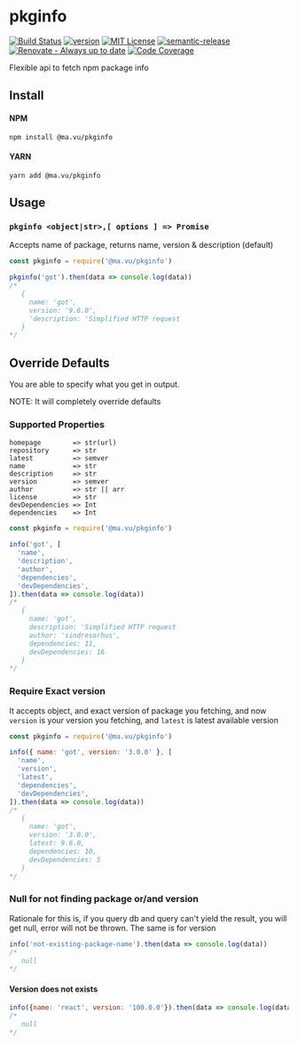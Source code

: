 # pkginfo
[![Build Status][build-badge]][build]
[![version][version-badge]][version]
[![MIT License][license-badge]][license]
[![semantic-release][semantic-badge]][semantic]
[![Renovate - Always up to date][renovateapp-svg]][renovateapp-link]
[![Code Coverage][coverage-badge]][coverage]

Flexible api to fetch npm package info

## Install

#### NPM

`npm install @ma.vu/pkginfo`

#### YARN

`yarn add @ma.vu/pkginfo`

## Usage

### `pkginfo <object|str>,[ options ] => Promise`

Accepts name of package, returns name, version & description (default)

```javascript
const pkginfo = require('@ma.vu/pkginfo')

pkginfo('got').then(data => console.log(data))
/*
   {
     name: 'got',
     version: '9.6.0',
     'description: 'Simplified HTTP request
   }
*/
```

## Override Defaults

You are able to specify what you get in output.

NOTE: It will completely override defaults

### Supported Properties

```
homepage        => str(url)
repository      => str
latest          => semver
name            => str
description     => str
version         => semver
author          => str || arr
license         => str
devDependencies => Int
dependencies    => Int
```

```javascript
const pkginfo = require('@ma.vu/pkginfo')

info('got', [
  'name',
  'description',
  'author',
  'dependencies',
  'devDependencies',
]).then(data => console.log(data))
/*
   {
     name: 'got',
     description: 'Simplified HTTP request
     author: 'sindresorhus',
     dependencies: 11,
     devDependencies: 16
   }
*/
```

### Require Exact version

It accepts object, and exact version of package you fetching, and now `version`
is your version you fetching, and `latest` is latest available version

```javascript
const pkginfo = require('@ma.vu/pkginfo')

info({ name: 'got', version: '3.0.0' }, [
  'name',
  'version',
  'latest',
  'dependencies',
  'devDependencies',
]).then(data => console.log(data))
/*
   {
     name: 'got',
     version: '3.0.0',
     latest: 9.6.0,
     dependencies: 10,
     devDependencies: 5
   }
*/
```

### Null for not finding package or/and version

Rationale for this is, if you query db and query can't yield the result, you
will get null, error will not be thrown. The same is for version

```javascript
info('not-existing-package-name').then(data => console.log(data))
/* 
   null
*/
```

#### Version does not exists
```javascript
info({name: 'react', version: '100.0.0'}).then(data => console.log(data))
/* 
   null
*/
```


[renovateapp-link]: https://renovatebot.com/dashboard#github/ultrox/pkginfo
[renovateapp-svg]: https://img.shields.io/badge/always-up_to_date-brightgreen.svg

[coverage-badge]: https://img.shields.io/codecov/c/github/ultrox/pkginfo.svg?style=flat-square
[coverage]: https://codecov.io/github/ultrox/pkginfo

[build-badge]: https://travis-ci.org/ultrox/pkginfo.svg?branch=master
[build]: https://travis-ci.org/ultrox/pkginfo

[version-badge]: https://img.shields.io/npm/v/@ma.vu/pkginfo.svg?style=flat-square
[version]: https://img.shields.io/npm/v/@ma.vu/pkginfo.svg?style=flat-square

[license-badge]: https://img.shields.io/npm/l/pkginfo.svg?style=flat-square
[license]: https://img.shields.io/npm/l/pkginfo.svg?style=flat-square

[semantic-badge]: https://img.shields.io/badge/%20%20%F0%9F%93%A6%F0%9F%9A%80-semantic--release-e10079.svg?style=flat-square
[semantic]: https://github.com/semantic-release/semantic-release
